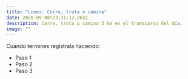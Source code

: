```yaml
---
title: "Lunes: Corre, trota o camina"
date: 2020-09-08T23:31:12.263Z
description: Corre, trota o camina 3 km en el transcurso del día.
image: ""
---
```

Cuando termines registrala haciendo:

* Paso 1
* Paso 2
* Paso 3